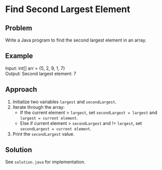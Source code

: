 # Find Second Largest Element

## Problem
Write a Java program to find the second largest element in an array.

## Example
Input: int[] arr = {5, 2, 9, 1, 7}  
Output:
Second largest element: 7


## Approach
1. Initialize two variables `largest` and `secondLargest`.  
2. Iterate through the array:  
   - If the current element > `largest`, set `secondLargest = largest` and `largest = current element`.  
   - Else if current element > `secondLargest` and != `largest`, set `secondLargest = current element`.  
3. Print the `secondLargest` value.  

## Solution
See `solution.java` for implementation.
